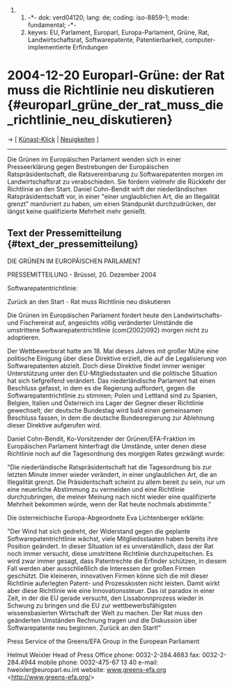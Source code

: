1.  1.  -\*- dok: verd04120; lang: de; coding: iso-8859-1; mode:
        fundamental; -\*-
    2.  keyws: EU, Parlament, Europarl, Europa-Parlament, Grüne, Rat,
        Landwirtschaftsrat, Softwarepatente, Patentierbarkeit,
        computer-implementierte Erfindungen

# 2004-12-20 Europarl-Grüne: der Rat muss die Richtlinie neu diskutieren {#europarl_grüne_der_rat_muss_die_richtlinie_neu_diskutieren}

-\> \[ [ Künast-Klick](Demo0412En "wikilink") \| [
Neuigkeiten](SwpatcninoDe "wikilink") \]

------------------------------------------------------------------------

Die Grünen im Europäischen Parlament wenden sich in einer
Presseerklärung gegen Bestrebungen der Europäischen Ratspräsidentschaft,
die Ratsvereinbarung zu Softwarepatenten morgen im Landwirtschaftsrat zu
verabschieden. Sie fordern vielmehr die Rückkehr der Richtlinie an den
Start. Daniel Cohn-Bendit wirft der niederländischen Ratspräsidentschaft
vor, in einer \"einer unglaublichen Art, die an Illegalität grenzt\"
manövriert zu haben, um einen Standpunkt durchzudrücken, der längst
keine qualifizierte Mehrheit mehr genießt.

## Text der Pressemitteilung {#text_der_pressemitteilung}

DIE GRÜNEN IM EUROPÄISCHEN PARLAMENT

PRESSEMITTEILUNG - Brüssel, 20. Dezember 2004

Softwarepatentrichtlinie:

Zurück an den Start - Rat muss Richtlinie neu diskutieren

Die Grünen im Europäischen Parlament fordert heute den Landwirtschafts-
und Fischereirat auf, angesichts völlig veränderter Umstände die
umstrittene Softwarepatentrichtlinie (com(2002)092) morgen nicht zu
adoptieren.

Der Wettbewerbsrat hatte am 18. Mai dieses Jahres mit großer Mühe eine
politische Einigung über diese Direktive erzielt, die auf die
Legalisierung von Softwarepatenten abzielt. Doch diese Direktive findet
immer weniger Unterstützung unter den EU-Mitgliedsstaaten und die
politische Situation hat sich tiefgreifend verändert. Das
niederländische Parlament hat einen Beschluss gefasst, in dem es die
Regierung auffordert, gegen die Softwarepatentrichtlinie zu stimmen;
Polen und Lettland sind zu Spanien, Belgien, Italien und Österreich ins
Lager der Gegner dieser Richtlinie gewechselt; der deutsche Bundestag
wird bald einen gemeinsamen Beschluss fassen, in dem die deutsche
Bundesregierung zur Ablehnung dieser Direktive aufgerufen wird.

Daniel Cohn-Bendit, Ko-Vorsitzender der Grünen/EFA-Fraktion im
Europäischen Parlament hinterfragt die Umstände, unter denen diese
Richtlinie noch auf die Tagesordnung des morgigen Rates gezwängt wurde:

\"Die niederländische Ratspräsidentschaft hat die Tagesordnung bis zur
letzten Minute immer wieder verändert, in einer unglaublichen Art, die
an Illegalität grenzt. Die Präsidentschaft scheint zu allem bereit zu
sein, nur um eine neuerliche Abstimmung zu vermeiden und eine Richtlinie
durchzubringen, die meiner Meinung nach nicht wieder eine qualifizierte
Mehrheit bekommen würde, wenn der Rat heute nochmals abstimmte.\"

Die österreichische Europa-Abgeordnete Eva Lichtenberger erklärte:

\"Der Wind hat sich gedreht, der Widerstand gegen die geplante
Softwarepatentrichtlinie wächst, viele Mitgliedsstaaten haben bereits
ihre Position geändert. In dieser Situation ist es unverständlich, dass
der Rat noch immer versucht, diese umstrittene Richtlinie
durchzupeitschen. Es wird zwar immer gesagt, dass Patentrechte die
Erfinder schützen, in diesem Fall werden aber ausschließlich die
Interessen der großen Firmen geschützt. Die kleineren, innovativen
Firmen könne sich die mit dieser Richtlinie auferlegten Patent- und
Prozesskosten nicht leisten. Damit wirkt aber diese Richtlinie wie eine
Innovationssteuer. Das ist paradox in einer Zeit, in der die EU gerade
versucht, den Lissabonnprozess wieder in Schwung zu bringen und die EU
zur wettbewerbsfähigsten wissensbasierten Wirtschaft der Welt zu machen.
Der Rat muss den geänderten Umständen Rechnung tragen und die Diskussion
über Softwarepatente neu beginnen. Zurück an den Start!\"

Press Service of the Greens/EFA Group in the European Parliament

Helmut Weixler Head of Press Office phone: 0032-2-284.4683 fax:
0032-2-284.4944 mobile phone: 0032-475-67 13 40 e-mail:
hweixler\@europarl.eu.int website: www.greens-efa.org
\<<http://www.greens-efa.org/>\>
